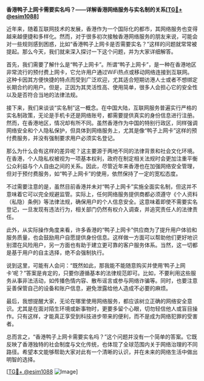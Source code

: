 **香港鸭子上网卡需要实名吗？——详解香港网络服务与实名制的关系[[TG💪+ @esim1088](https://t.me/s/esim1088)]**

近年来，随着互联网技术的发展，香港作为一个国际化的都市，其网络服务也变得越来越便捷和多样化。然而，对于很多初次接触香港网络服务的朋友来说，可能会对一些规则感到困惑，比如“香港鸭子上网卡是否需要实名？”这样的问题就常常被提起。那么今天，我们就来深入探讨一下这个问题，并为大家详细解答。

首先，我们需要了解什么是“鸭子上网卡”。所谓“鸭子上网卡”，是一种在香港地区非常流行的预付费上网卡，它允许用户通过WiFi热点或移动网络连接到互联网。这种卡因其方便快捷的特点而受到广泛欢迎，尤其适合短期访港人士或者不想绑定长期合约的用户。但是，正因为其灵活性高、使用简单，很多人会担心它的安全性以及是否符合当地的法律法规。

接下来，我们来谈谈“实名制”这一概念。在中国大陆，互联网服务普遍实行严格的实名制政策，无论是手机卡还是网络账号，都需要提供真实的身份信息进行注册。然而，在香港地区，情况却有所不同。虽然香港作为中国的特别行政区，同样强调网络安全和个人隐私保护，但具体到网络服务上，尤其是像“鸭子上网卡”这样的预付费服务，并没有强制要求用户必须实名登记。

那么为什么会有这样的差异呢？这主要源于两地不同的法律背景和社会文化环境。在香港，个人隐私权被视为一项基本权利，政府在制定相关法规时会更加注重平衡公众利益与个人自由之间的关系。因此，尽管近年来香港也在加强网络安全管理，但对于预付费服务，如“鸭子上网卡”的使用，依然保持了一定的宽松态度。

不过需要注意的是，虽然目前香港并未对“鸭子上网卡”实施全面实名制，但这并不意味着它可以完全规避监管。实际上，任何网络服务提供商都必须遵守《个人资料（私隐）条例》等法律法规，确保用户的个人信息安全。这意味着即使不需要实名登记，一旦发现有违法行为，相关部门仍然有权介入调查，并追究责任人的法律责任。

此外，从实际操作角度来看，许多香港的“鸭子上网卡”供应商为了提升用户体验和服务质量，也会鼓励用户自愿提供身份信息。这样做一方面可以帮助他们更好地识别潜在风险用户，另一方面也有助于建立更可靠的客户服务体系。当然，这一切都是基于用户的自主选择，绝不会强制执行。

说到这里，可能有人会问：“既然如此，那我能不能随意购买并使用‘鸭子上网卡’呢？”答案是肯定的，只要你遵循基本的法律规范即可。比如，不要利用这些服务从事非法活动，如传播色情内容、散布谣言或参与网络诈骗等。同时，也要注意妥善保管自己的设备和账户信息，避免泄露给他人造成不必要的麻烦。

最后，我想提醒大家，无论在哪里使用网络服务，都应该树立正确的网络安全意识。尤其是在面对陌生环境或新事物时，更要多留个心眼，切勿轻信他人或盲目操作。只有这样，才能真正享受到科技进步带来的便利，而不是成为网络犯罪的受害者。

总而言之，“香港鸭子上网卡需要实名吗？”这个问题并没有一个简单的答案。它既反映了香港独特的社会制度与文化传统，也体现了全球范围内关于网络治理的不同路径。希望本文能够帮助大家对此有一个清晰的认识，并在未来的网络生活中做出明智的选择。

[[TG💪+ @esim1088](https://t.me/s/esim1088) ![Image](https://i.postimg.cc/4NQfJmqS/Snipaste-2025-05-13-00-14-12.png)]